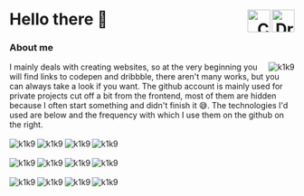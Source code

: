 <h1 align="left"> Hello there 👋 
  
  <a href="https://dribbble.com/k1k9" target="_blank" align="right">
    <img align="right" alt="Dribble | K1K9" src="https://img.shields.io/badge/Dribbble-202124?style=for-the-badge&logo=dribbble&logoColor=white" height="40"/>
  </a>
  
  <a href="https://codepen.io/K1K9" target="_blank" align="right">
    <img align="right" alt="CodePen | K1K9" src="https://img.shields.io/badge/Codepen-202124?style=for-the-badge&logo=codepen&logoColor=white" height="40"/>
  </a>
 </h1>
 
### About me
<img align="right" src="https://github-readme-stats.vercel.app/api/top-langs/?username=k1k9&layout=compact&theme=dark" alt="k1k9" />
I mainly deals with creating websites, so at the very beginning you will find links to codepen and dribbble, there aren't many works, but you can always take a look if you want. The github account is mainly used for private projects cut off a bit from the frontend, most of them are hidden because I often start something and didn't finish it 😅. The technologies I'd used are below and the frequency with which I use them on the github on the right.
<br/><br/>
<div>
  <img align="left"  src="https://img.shields.io/badge/Python-3776AB?style=for-the-badge&logo=python&logoColor=white" alt="k1k9" />
  <img align="left"  src="https://img.shields.io/badge/HTML5-E34F26?style=for-the-badge&logo=html5&logoColor=white" alt="k1k9" />
  <img align="left"  src="https://img.shields.io/badge/CSS3-1572B6?style=for-the-badge&logo=css3&logoColor=white" alt="k1k9" />
  <img align="left"  src="https://img.shields.io/badge/Pug-E3C29B?style=for-the-badge&logo=pug&logoColor=black" alt="k1k9" />
</div>
<br/><br/>
<div>
  <img align="left"  src="https://img.shields.io/badge/Sass-CC6699?style=for-the-badge&logo=sass&logoColor=white" alt="k1k9" />
  <img align="left"  src="https://img.shields.io/badge/Bootstrap-563D7C?style=for-the-badge&logo=bootstrap&logoColor=white" alt="k1k9" />
  <img align="left"  src="https://img.shields.io/badge/Django-092E20?style=for-the-badge&logo=django&logoColor=white" alt="k1k9" />
  <img align="left"  src="https://img.shields.io/badge/strapi-2e7eea?style=for-the-badge&logo=strapi&logoColor=white" alt="k1k9" />
</div>
<br/><br/>
<div>
  <img align="left"  src="https://img.shields.io/badge/Postman-FF6C37?style=for-the-badge&logo=Postman&logoColor=white" alt="k1k9" />
  <img align="left"  src="https://img.shields.io/badge/Nginx-009639?style=for-the-badge&logo=nginx&logoColor=white" alt="k1k9" />
  <img align="left"  src="https://img.shields.io/badge/Windows-0078D6?style=for-the-badge&logo=windows&logoColor=white" alt="k1k9" />
  <img align="left"  src="https://img.shields.io/badge/Ubuntu-E95420?style=for-the-badge&logo=ubuntu&logoColor=white" alt="k1k9" />
</div>
<br/><br/><br/>
